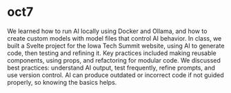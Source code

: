 # oct7

We learned how to run AI locally using Docker and Ollama, and how to create custom models with model files that control AI behavior. 
In class, we built a Svelte project for the Iowa Tech Summit website, using AI to generate code, then testing and refining it. Key practices 
included making reusable components, using props, and refactoring for modular code. We discussed best practices: understand AI output, test frequently, refine prompts, and use version control. 
AI can produce outdated or incorrect code if not guided properly, so knowing the basics helps.
